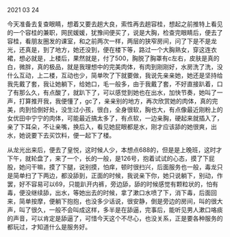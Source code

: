 2021 03 24 

今天准备去复查眼睛，想着又要去趟大良，索性再去趟容桂，想起之前推特上看见的一个容桂的兼职，网民媛媛，犹豫间便买了，说是大胸，检查完眼睛后，便去了容桂，看朋友圈发的课室，和之前两次一样，两层的狭窄房间，问了下是不是龙光，还真是，到了地方，她还没到，便在楼下等，路过一个大胸熟女，穿这连衣裙，想必就是，上楼后，果然就是，付了500，胸脱了胸罩有c左右，皮肤是真的白，微胖，真的极品，就是我理想中的完美肉体，有肉到刚刚好，水房洗了洗，没什么互动，上二楼，互动也少，简单吹了下就要做，我说先亲亲她，她还是坚持给我先戴了套，我让她躺下，给她口，毛一般多，由于我戴了套，不好直接趴着，口了有那么久，有点酸了，就趴下了，可以感觉到她也在出水，加快节奏，她叫了一声，打算推开我，我便懂了，gc了，亲亲别的地方，再次欣赏她的肉体，真的完美，肉到恰倒好处，没生过小孩，很白，全身很软，胸也大，有点像最近刚粉上的女优田中宁宁的肉体，可能最近搞太多了，有点软，一边亲胸，硬起来就插入了，亲了下耳朵，不让亲嘴，换后入，看见她屁眼都是水，刚才应该舔的她很爽，出水，她说要下去买饮料，便一起下了楼。

从龙光出来后，便去了皇悦，这时候人少，本想点688的，但是是上晚班，这时才下午，就轮盘了，来了一个，长的一般，是126号，抱着试试的心态，摸了下屁股，她问干嘛，摸了下腿，说别摸，怕痒，顿时很扫兴，后面服务也一般，毒龙只是简单扫了下两边，都没舔到，正面的时候，我说亲下你，她只说躺下，别动，作罢，好不容易可以69，只能趴开内裤，旁边舔，舔的时候感觉有颗粒状的，怕有毒，便没继续舔，出水，等她出去的时候，拿了漱口水喷了下，消下毒，后面回来，简单按摩，便躺下抱抱，也没多少话说，很安静，倒是旁边的房间，叫的很大声，叫了很久，一般不会叫成这样，多半是在舔逼，完事后，能听见男人漱口咯痰的声音，可以肯定是舔逼了，可惜今天这个不尽心，也没关系，正是要各种服务的都玩过，才知道什么是服务好。
